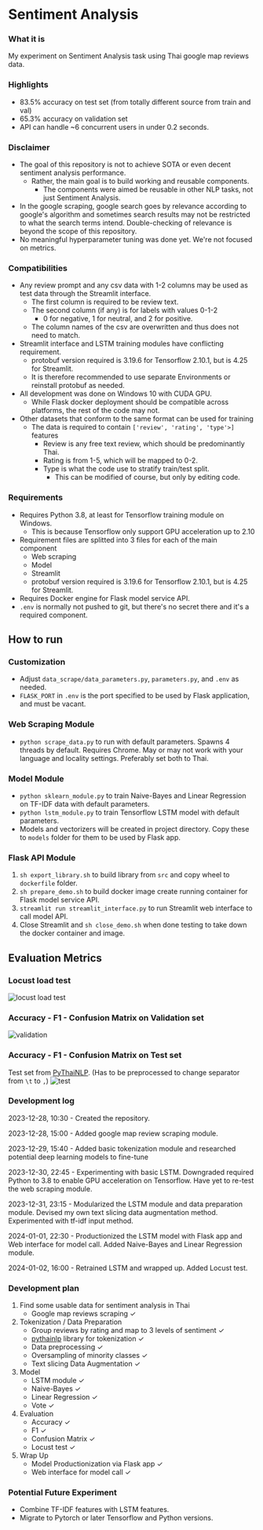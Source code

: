 # Sentiment Analysis

### What it is
My experiment on Sentiment Analysis task using Thai google map reviews data.

### Highlights
- 83.5% accuracy on test set (from totally different source from train and val)
- 65.3% accuracy on validation set
- API can handle ~6 concurrent users in under 0.2 seconds.

### Disclaimer

- The goal of this repository is not to achieve SOTA or even decent sentiment analysis performance.
  - Rather, the main goal is to build working and reusable components.
    - The components were aimed be reusable in other NLP tasks, not just Sentiment Analysis.
- In the google scraping, google search goes by relevance according to google's algorithm and sometimes search results may not be restricted to what the search terms intend. Double-checking of relevance is beyond the scope of this repository.
- No meaningful hyperparameter tuning was done yet. We're not focused on metrics.


### Compatibilities

- Any review prompt and any csv data with 1-2 columns may be used as test data through the Streamlit interface.
  - The first column is required to be review text.
  - The second column (if any) is for labels with values 0-1-2
    - 0 for negative, 1 for neutral, and 2 for positive.
  - The column names of the csv are overwritten and thus does not need to match.
- Streamlit interface and LSTM training modules have conflicting requirement.
  - protobuf version required is 3.19.6 for Tensorflow 2.10.1, but is 4.25 for Streamlit.
  - It is therefore recommended to use separate Environments or reinstall protobuf as needed.
- All development was done on Windows 10 with CUDA GPU.
  - While Flask docker deployment should be compatible across platforms, the rest of the code may not.
- Other datasets that conform to the same format can be used for training
  - The data is required to contain ```['review', 'rating', 'type'>]``` features
    - Review is any free text review, which should be predominantly Thai.
    - Rating is from 1-5, which will be mapped to 0-2.
    - Type is what the code use to stratify train/test split.
      - This can be modified of course, but only by editing code.


### Requirements
- Requires Python 3.8, at least for Tensorflow training module on Windows.
  - This is because Tensorflow only support GPU acceleration up to 2.10
- Requirement files are splitted into 3 files for each of the main component
  - Web scraping
  - Model
  - Streamlit
  - protobuf version required is 3.19.6 for Tensorflow 2.10.1, but is 4.25 for Streamlit.
- Requires Docker engine for Flask model service API.
- ```.env``` is normally not pushed to git, but there's no secret there and it's a required component.


## How to run


### Customization
- Adjust ```data_scrape/data_parameters.py```, ```parameters.py```, and ```.env``` as needed.
- ```FLASK_PORT``` in ```.env``` is the port specified to be used by Flask application, and must be vacant.


### Web Scraping Module
- ```python scrape_data.py``` to run with default parameters. Spawns 4 threads by default. Requires Chrome. May or may not work with your language and locality settings. Preferably set both to Thai.


### Model Module
- ```python sklearn_module.py``` to train Naive-Bayes and Linear Regression on TF-IDF data with default parameters.
- ```python lstm_module.py``` to train Tensorflow LSTM model with default parameters.
- Models and vectorizers will be created in project directory. Copy these to ```models``` folder for them to be used by Flask app.


### Flask API Module
1. ```sh export_library.sh``` to build library from ```src``` and copy wheel to ```dockerfile``` folder.
2. ```sh prepare_demo.sh``` to build docker image create running container for Flask model service API.
3. ```streamlit run streamlit_interface.py``` to run Streamlit web interface to call model API.
4. Close Streamlit and ```sh close_demo.sh``` when done testing to take down the docker container and image.


## Evaluation Metrics

### Locust load test
![locust load test](locust.jpg)

### Accuracy - F1 - Confusion Matrix on Validation set
![validation](validation_set_vote.jpg)

### Accuracy - F1 - Confusion Matrix on Test set
Test set from [PyThaiNLP](https://github.com/PyThaiNLP/thai-sentiment-analysis-dataset/blob/master/review_shopping.csv). (Has to be preprocessed to change separator from ```\t``` to ```,```)
![test](review_shopping_vote.jpg)

### Development log

2023-12-28, 10:30 - Created the repository.

2023-12-28, 15:00 - Added google map review scraping module.

2023-12-29, 15:40 - Added basic tokenization module and researched potential deep learning models to fine-tune

2023-12-30, 22:45 - Experimenting with basic LSTM. Downgraded required Python to 3.8 to enable GPU acceleration on Tensorflow. Have yet to re-test the web scraping module.

2023-12-31, 23:15 - Modularized the LSTM module and data preparation module. Devised my own text slicing data augmentation method. Experimented with tf-idf input method.

2024-01-01, 22:30 - Productionized the LSTM model with Flask app and Web interface for model call. Added Naive-Bayes and Linear Regression module.

2024-01-02, 16:00 - Retrained LSTM and wrapped up. Added Locust test.

### Development plan

1. Find some usable data for sentiment analysis in Thai
    - Google map reviews scraping ✓
2. Tokenization / Data Preparation
    - Group reviews by rating and map to 3 levels of sentiment ✓
    - <u>pythainlp</u> library for tokenization ✓
    - Data preprocessing ✓
    - Oversampling of minority classes ✓
    - Text slicing Data Augmentation ✓
3. Model
    - LSTM module ✓
    - Naive-Bayes ✓
    - Linear Regression ✓
    - Vote ✓
4. Evaluation
    - Accuracy ✓
    - F1 ✓
    - Confusion Matrix ✓
    - Locust test ✓
5. Wrap Up
    - Model Productionization via Flask app ✓
    - Web interface for model call ✓


### Potential Future Experiment
- Combine TF-IDF features with LSTM features.
- Migrate to Pytorch or later Tensorflow and Python versions.